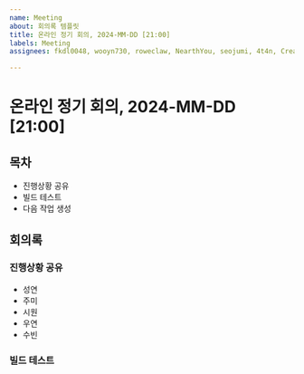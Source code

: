 ```yaml
---
name: Meeting
about: 회의록 템플릿
title: 온라인 정기 회의, 2024-MM-DD [21:00]
labels: Meeting
assignees: fkdl0048, wooyn730, roweclaw, NearthYou, seojumi, 4t4n, CreatorLDH

---
```


# 온라인 정기 회의, 2024-MM-DD [21:00]

## 목차
- 진행상황 공유
- 빌드 테스트
- 다음 작업 생성

## 회의록

### 진행상황 공유
- 성연
- 주미
- 시원
- 우연
- 수빈

### 빌드 테스트
